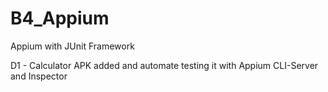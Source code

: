 # B4_Appium

Appium with JUnit Framework

D1 - Calculator APK added and automate testing it with Appium CLI-Server and Inspector
